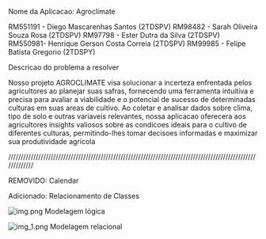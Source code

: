 Nome da Aplicacao: Agroclimate

RM551191 - Diego Mascarenhas Santos (2TDSPV)
RM98482 - Sarah Oliveira Souza Rosa (2TDSPV)
RM97798 - Ester Dutra da Silva  (2TDSPV)
RM550981- Henrique Gerson Costa Correia (2TDSPV)
RM99985 - Felipe Batista Gregorio (2TDSPY)


Descricao do problema a resolver

Nosso projeto AGROCLIMATE visa solucionar a incerteza enfrentada pelos agricultores 
ao planejar suas safras, fornecendo uma ferramenta intuitiva e precisa para avaliar a 
viabilidade e o potencial de sucesso de determinadas culturas em suas areas de 
cultivo. 
Ao coletar e analisar dados sobre clima, tipo de solo e outras variaveis relevantes, 
nossa aplicacao oferecera aos agricultores insights valiosos sobre as condicoes ideais 
para o cultivo de diferentes culturas, permitindo-lhes tomar decisoes informadas e 
maximizar sua produtividade agricola

/////////////////////////////////////////////////////////////////////////////////////////////////////////////

REMOVIDO: Calendar 

Adicionado: Relacionamento de Classes


![img.png](Modelagemlógica.png) Modelagem lógica

![img_1.png](ModelageRelacional.png) Modelagem relacional
